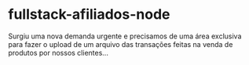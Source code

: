 # fullstack-afiliados-node
Surgiu uma nova demanda urgente e precisamos de uma área exclusiva para fazer o upload de um arquivo das transações feitas na venda de produtos por nossos clientes...
